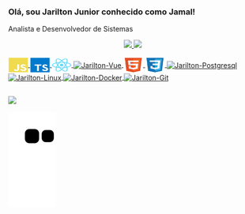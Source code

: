 ### Olá, sou Jarilton Junior conhecido como Jamal!

Analista e Desenvolvedor de Sistemas



<div>
  
<div align="center">
  <a href="https://github.com/jarilton">
  <img height="180em" src="https://github-readme-stats.vercel.app/api?username=jarilton&show_icons=true&theme=dracula&include_all_commits=true&count_private=true"/>
  <img height="180em" src="https://github-readme-stats.vercel.app/api/top-langs/?username=Jarilton&layout=compact&langs_count=7&theme=dracula"/>
</div>
<div style="display: inline_block"><br>
  <img align="center" alt="Jarilton-Js" height="30" width="40" src="https://raw.githubusercontent.com/devicons/devicon/master/icons/javascript/javascript-plain.svg">
  <img align="center" alt="Jarilton-Ts" height="30" width="40" src="https://raw.githubusercontent.com/devicons/devicon/master/icons/typescript/typescript-plain.svg">
  <img align="center" alt="Jarilton-React" height="30" width="40" src="https://raw.githubusercontent.com/devicons/devicon/master/icons/react/react-original.svg">
  <img align="center" alt="Jarilton-Vue" height="30" width="40" src="https://cdn.jsdelivr.net/gh/devicons/devicon/icons/vuejs/vuejs-original.svg" />
  <img align="center" alt="Jarilton-HTML" height="30" width="40" src="https://raw.githubusercontent.com/devicons/devicon/master/icons/html5/html5-original.svg">
  <img align="center" alt="Jarilton-CSS" height="30" width="40" src="https://raw.githubusercontent.com/devicons/devicon/master/icons/css3/css3-original.svg">
  <img align="center" alt="Jarilton-Postgresql" height="30" width="40"  src="https://cdn.jsdelivr.net/gh/devicons/devicon/icons/postgresql/postgresql-original.svg" />
  <img align="center" alt="Jarilton-Linux" height="30" width="40"  src="https://cdn.jsdelivr.net/gh/devicons/devicon/icons/linux/linux-original.svg" />
  <img align="center" alt="Jarilton-Docker" height="30" width="40"  src="https://cdn.jsdelivr.net/gh/devicons/devicon/icons/docker/docker-original.svg" />
  <img align="center" alt="Jarilton-Git" height="30" width="40"  src="https://cdn.jsdelivr.net/gh/devicons/devicon/icons/git/git-original.svg" />
</div>
  
  ##
 
<div> 
  <a href="https://www.linkedin.com/in/jarilton-junior-jamal-031251116/" target="_blank"><img src="https://img.shields.io/badge/LinkedIn-0077B5?style=for-the-badge&logo=linkedin&logoColor=white" target="_blank"></a>
</div> 

![Snake animation](https://github.com/jarilton/jarilton/blob/output/github-contribution-grid-snake.svg)

